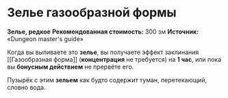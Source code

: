 # Зелье газообразной формы

**Зелье, редкое**
**Рекомендованная стоимость:** 300 зм
**Источник:** «Dungeon master's guide»

Когда вы выпиваете это **зелье**, вы получаете эффект заклинания [[Газообразная форма]] (**концентрация** не требуется) на **1 час**, или пока вы **бонусным действием** не прервёте его.

Пузырёк с этим **зельем** как будто содержит туман, перетекающий, словно вода.